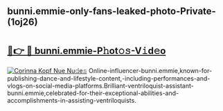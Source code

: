 ## bunni.emmie-only-fans​-leaked-photo​-Private-(1oj26)


# <h2><a href="https://mediaupload.pro?title=bunni.emmie&ref=git">🔗👉 🔴 bunni.emmie-P𝚑ot𝚘𝚜-V𝚒d𝚎o</a></h2>

[![Corinna Kopf Nue Nu𝚍e𝚜](https://i.imgur.com/0qMVB7G.gif)](https://mediaupload.pro?title=bunni.emmie&ref=git)
Online-influencer-bunni.emmie,known-for-publishing-dance-and-lifestyle-content,-including-performances-and-vlogs-on-social-media-platforms.Brilliant-ventriloquist-assistant-bunni.emmie,celebrated-for-their-exceptional-abilities-and-accomplishments-in-assisting-ventriloquists.  
